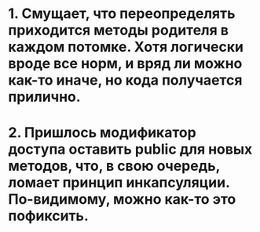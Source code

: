 # 1. Смущает, что переопределять приходится методы родителя в каждом потомке. Хотя логически вроде все норм, и вряд ли можно как-то иначе, но кода получается прилично.
# 2. Пришлось модификатор доступа оставить public для новых методов, что, в свою очередь, ломает принцип инкапсуляции. По-видимому, можно как-то это пофиксить.
